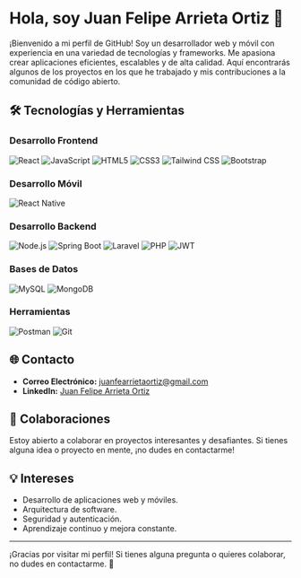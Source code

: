 # Hola, soy Juan Felipe Arrieta Ortiz 👋

¡Bienvenido a mi perfil de GitHub! Soy un desarrollador web y móvil con experiencia en una variedad de tecnologías y frameworks. Me apasiona crear aplicaciones eficientes, escalables y de alta calidad. Aquí encontrarás algunos de los proyectos en los que he trabajado y mis contribuciones a la comunidad de código abierto.

## 🛠️ Tecnologías y Herramientas

### Desarrollo Frontend
![React](https://img.shields.io/badge/React-20232A?style=for-the-badge&logo=react&logoColor=61DAFB)
![JavaScript](https://img.shields.io/badge/JavaScript-F7DF1E?style=for-the-badge&logo=javascript&logoColor=black)
![HTML5](https://img.shields.io/badge/HTML5-E34F26?style=for-the-badge&logo=html5&logoColor=white)
![CSS3](https://img.shields.io/badge/CSS3-1572B6?style=for-the-badge&logo=css3&logoColor=white)
![Tailwind CSS](https://img.shields.io/badge/Tailwind_CSS-38B2AC?style=for-the-badge&logo=tailwind-css&logoColor=white)
![Bootstrap](https://img.shields.io/badge/Bootstrap-563D7C?style=for-the-badge&logo=bootstrap&logoColor=white)

### Desarrollo Móvil
![React Native](https://img.shields.io/badge/React_Native-20232A?style=for-the-badge&logo=react&logoColor=61DAFB)

### Desarrollo Backend
![Node.js](https://img.shields.io/badge/Node.js-339933?style=for-the-badge&logo=node-dot-js&logoColor=white)
![Spring Boot](https://img.shields.io/badge/Spring_Boot-F2F4F9?style=for-the-badge&logo=spring-boot)
![Laravel](https://img.shields.io/badge/Laravel-FF2D20?style=for-the-badge&logo=laravel&logoColor=white)
![PHP](https://img.shields.io/badge/PHP-777BB4?style=for-the-badge&logo=php&logoColor=white)
![JWT](https://img.shields.io/badge/JWT-000000?style=for-the-badge&logo=json-web-tokens&logoColor=white)

### Bases de Datos
![MySQL](https://img.shields.io/badge/MySQL-4479A1?style=for-the-badge&logo=mysql&logoColor=white)
![MongoDB](https://img.shields.io/badge/MongoDB-4EA94B?style=for-the-badge&logo=mongodb&logoColor=white)

### Herramientas
![Postman](https://img.shields.io/badge/Postman-FF6C37?style=for-the-badge&logo=postman&logoColor=white)
![Git](https://img.shields.io/badge/Git-F05032?style=for-the-badge&logo=git&logoColor=white)

## 🌐 Contacto

- **Correo Electrónico:** [juanfearrietaortiz@gmail.com](mailto:juanfearrietaortiz@gmail.com)
- **LinkedIn:** [Juan Felipe Arrieta Ortiz](https://www.linkedin.com/in/juan-felipe-arrieta-ortiz/)

## 🤝 Colaboraciones

Estoy abierto a colaborar en proyectos interesantes y desafiantes. Si tienes alguna idea o proyecto en mente, ¡no dudes en contactarme!

## 💡 Intereses

- Desarrollo de aplicaciones web y móviles.
- Arquitectura de software.
- Seguridad y autenticación.
- Aprendizaje continuo y mejora constante.

---

¡Gracias por visitar mi perfil! Si tienes alguna pregunta o quieres colaborar, no dudes en contactarme. 🚀
